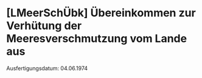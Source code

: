 # [LMeerSchÜbk] Übereinkommen zur Verhütung der Meeresverschmutzung vom Lande aus

Ausfertigungsdatum: 04.06.1974

 